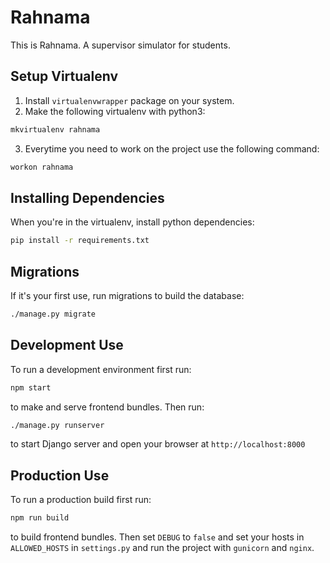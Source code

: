 Rahnama
===================
This is Rahnama. A supervisor simulator for students.

Setup Virtualenv
-------------
1. Install `virtualenvwrapper` package on your system.
2. Make the following virtualenv with python3:
```bash
mkvirtualenv rahnama
```
3. Everytime you need to work on the project use the following command:
```bash
workon rahnama
```

Installing Dependencies
-------------
When you're in the virtualenv, install python dependencies:
```bash
pip install -r requirements.txt
```

Migrations
-------------
If it's your first use, run migrations to build the database:
```bash
./manage.py migrate
```

Development Use
-------------
To run a development environment first run:
```bash
npm start
```
to make and serve frontend bundles. Then run:

```bash
./manage.py runserver
```
to start Django server and open your browser at `http://localhost:8000`

Production Use
-------------
To run a production build first run:
```bash
npm run build
```
to build frontend bundles. Then set `DEBUG` to `false` and set your hosts in `ALLOWED_HOSTS`
in `settings.py` and run the project with `gunicorn` and `nginx`.
